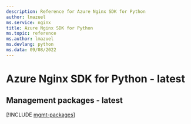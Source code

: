 ```yaml
---
description: Reference for Azure Nginx SDK for Python
author: lmazuel
ms.service: nginx
title: Azure Nginx SDK for Python
ms.topic: reference
ms.author: lmazuel
ms.devlang: python
ms.data: 09/08/2022
---
```

# Azure Nginx SDK for Python - latest

## Management packages - latest
[!INCLUDE [mgmt-packages](nginx-mgmt-index.md)]